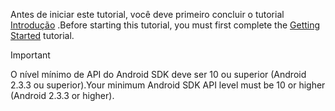 <span data-ttu-id="ecd8a-101">Antes de iniciar este tutorial, você deve primeiro concluir o tutorial [Introdução](../articles/mobile-engagement/mobile-engagement-android-get-started.md) .</span><span class="sxs-lookup"><span data-stu-id="ecd8a-101">Before starting this tutorial, you must first complete the [Getting Started](../articles/mobile-engagement/mobile-engagement-android-get-started.md) tutorial.</span></span>

> [!IMPORTANT]
> <span data-ttu-id="ecd8a-102">O nível mínimo de API do Android SDK deve ser 10 ou superior (Android 2.3.3 ou superior).</span><span class="sxs-lookup"><span data-stu-id="ecd8a-102">Your minimum Android SDK API level must be 10 or higher (Android 2.3.3 or higher).</span></span>
> 
> 

